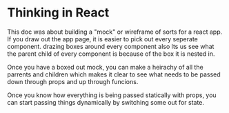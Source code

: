 # Thinking in React

This doc was about building a "mock" or wireframe of sorts for a react app. If you draw out the app page, it is easier to pick out every seperate component. drazing boxes around every component also lts us see what the parent child of every component is because of the box it is nested in.

Once you have a boxed out mock, you can make a heirachy of all the parrents and children which makes it clear to see what needs to be passed down through props and up through funcions.

Once you know how everything is being passed statically with props, you can start passing things dynamically by switching some out for state.